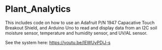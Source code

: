 # Plant_Analytics

This includes code on how to use an Adafruit P/N 1947 Capacative Touch Breakout Shield, and Arduino Uno to read and display data from an I2C soil moisture sensor,
  temperature and humidity sensor, and UV/AL sensor.
  
See the system here: https://youtu.be/lEWUyPDjJ-s
